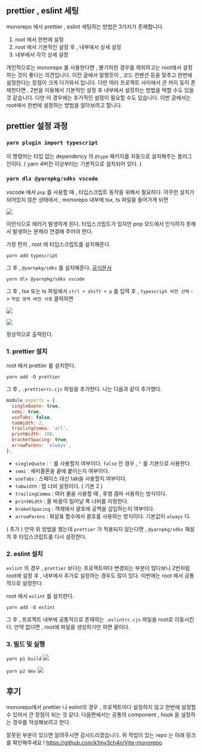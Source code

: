 ## prettier , eslint 세팅

monorepo 에서 prettier , eslint 세팅하는 방법은 3가지가 존재합니다.

1. root 에서 한번에 설정
2. root 에서 기본적인 설정 후 , 내부에서 상세 설정
3. 내부에서 각각 상세 설정

개인적으로는 monorepo 를 사용한다면 , 불가피한 경우를 제외하고는 root에서 설정하는 것이 좋다는 의견입니다. 이전 글에서 말했듯이 , 코드 컨벤션 등을 맞추고 한번에 설정한다는 장점이 크게 다가와서 입니다. 다만 여러 프로젝트 사이에서 큰 차이 등이 존재한다면 , 2번을 이용해서 기본적인 설정 후 내부에서 설정하는 방법을 택할 수도 있을 것 같습니다. 다만 이 경우에는 추가적인 설정이 필요할 수도 있습니다. 이번 글에서는 root에서 한번에 설정하는 방법을 알아보려고 합니다.

## prettier 설정 과정

### `yarn plugin import typescript`

이 명령어는 타입 없는 dependency 의 `@type` 패키지를 자동으로 설치해주는 플러그인이다.
( yarn 4버전 이상부터는 기본적으로 설치되어 있다. )

### `yarn dlx @yarnpkg/sdks vscode`

vscode 에서 `pnp` 를 사용할 때 , 타입스크립트 동작을 위해서 필요하다. 아무런 설치가 되어있지 않은 상태에서 , monorepo 내부에 tsx, ts 파일을 들어가게 되면

![](https://velog.velcdn.com/images/k1my3ch4n/post/acbc1e14-2fa9-4a66-b893-5b0edb7ea753/image.png)

이런식으로 에러가 발생하게 된다. 타입스크립트가 있지만 pnp 모드에서 인식하지 못해서 발생하는 문제라 연결해 주어야 한다.

가장 먼저 , root 에 타입스크립트를 설치해준다.

```shell
yarn add typescript
```

그 후 , `@yarnpkg/sdks` 를 설치해준다. [공식문서](https://yarnpkg.com/getting-started/editor-sdks)

```shell
yarn dlx @yarnpkg/sdks vscode
```

그 후 , tsx 또는 ts 파일에서 `ctrl + shift + p` 를 입력 후 , `typescript 버전 선택` -> `작업 영역 버전 사용` 클릭하면

![](https://velog.velcdn.com/images/k1my3ch4n/post/997a82d6-c1a4-4a33-ad51-d6f51ee1b4bf/image.png)

![](https://velog.velcdn.com/images/k1my3ch4n/post/506617f4-13ee-43aa-86d2-b8f47804f44f/image.png)

정상적으로 출력된다.

### 1. prettier 설치

root 에서 prettier 를 설치한다.

```shell
yarn add -D prettier
```

그 후 , `.prettierrc.cjs` 파일을 추가한다. 나는 다음과 같이 추가했다.

```js
module.exports = {
  singleQuote: true,
  semi: true,
  useTabs: false,
  tabWidth: 2,
  trailingComma: 'all',
  printWidth: 100,
  bracketSpacing: true,
  arrowParens: 'always',
};
```

- `singleQuote` : `'` 를 사용할지 여부이다. `false` 인 경우 , `"` 를 기본으로 사용한다.
- `semi` : 세미콜론을 끝에 붙이는지 여부이다.
- `useTabs` : 스페이스 대신 tab을 사용할지 여부이다.
- `tabwidth` : 탭 너비 설정이다. ( 기본 2 )
- `trailingComma` : 여러 줄을 사용할 때 , 후행 콤마 사용하는 방식이다.
- `printWidth` : 줄 바꿈이 일어날 폭 너비를 지정한다.
- `braketSpacing` : 객체에서 괄호에 공백을 삽입하는지 여부이다.
- `arrowParens` : 화살표 함수에서 괄호를 사용하는 방식이다. 기본값이 `always` 다.

( 추가 )
만약 위 방법을 했는데 `prettier` 가 적용되지 않는다면 , `@yarnpkg/sdks` 재설치 후 타입스크립트를 다시 설정한다.

### 2. eslint 설치

`eslint` 의 경우 , `prettier` 보다는 프로젝트마다 변경되는 부분이 많다보니 2번처럼 root에 설정 후 , 내부에서 추가로 설정하는 경우도 많이 있다. 이번에는 root 에서 공통적으로 설정한다.

root 에서 `eslint` 를 설치한다.

```shell
yarn add -D eslint
```

그 후 , 프로젝트 내부에 공통적으로 존재하는 `.eslintrc.cjs` 파일을 root로 이동시킨다. 만약 없다면 , root에 파일을 생성하기만 하면 끝이다.

### 3. 빌드 및 실행

`yarn p1 build`
![](https://velog.velcdn.com/images/k1my3ch4n/post/7cf6f1be-3c2f-4a4c-b0c7-29a3dc7db50f/image.png)

`yarn p2 dev`
![](https://velog.velcdn.com/images/k1my3ch4n/post/d2ce952d-5b5a-421b-b3d3-f2a47f5992cf/image.png)

## 후기

monorepo에서 prettier 나 eslint의 경우 , 프로젝트마다 설정하지 않고 한번에 설정할 수 있어서 큰 장점이 되는 것 같다. 다음편에서는 공통의 component , hook 을 설정하는 경우를 작성해보려고 한다.

잘못된 부분이 있으면 알려주시면 감사드리겠습니다.
위 작업이 있는 repo 는 아래 링크를 확인해주세요 !
https://github.com/k1my3ch4n/Vite-monorepo
